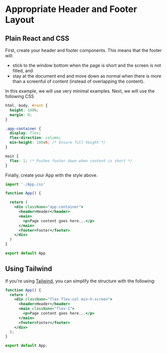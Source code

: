 # Appropriate Header and Footer Layout

## Plain React and CSS

First, create your header and footer components. This means that the footer will:

- stick to the window bottom when the page is short and the screen is not filled, and
- stay at the document end and move down as normal when there is more than a screenful of content (instead of overlapping the content).

In this example, we will use very minimal examples. Next, we will use the following CSS

```css
html, body, #root {
  height: 100%;
  margin: 0;
}

.app-container {
  display: flex;
  flex-direction: column;
  min-height: 100vh; /* Ensure full height */
}

main {
  flex: 1; /* Pushes footer down when content is short */
}
```

Finally, create your App with the style above.

```jsx
import './App.css'

function App() {

  return (
    <div className="app-container">
      <header>Header</header>
      <main>
        <p>Page content goes here...</p>
      </main>
      <footer>Footer</footer>
    </div>
  )
}

export default App
```

## Using Tailwind

If you're using [Tailwind](https://tailwindcss.com/), you can simplify the structure with the following:

```jsx
function App() {
  return (
    <div className="flex flex-col min-h-screen">
      <header>Header</header>
      <main className="flex-1">
        <p>Page content goes here...</p>
      </main>
      <footer>Footer</footer>
    </div>
  );
}

export default App;
```
